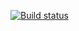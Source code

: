 [![Build status](https://ci.appveyor.com/api/projects/status/3wj3561hvve9sb3v?svg=true)](https://ci.appveyor.com/project/AlexPanasko/selenide)